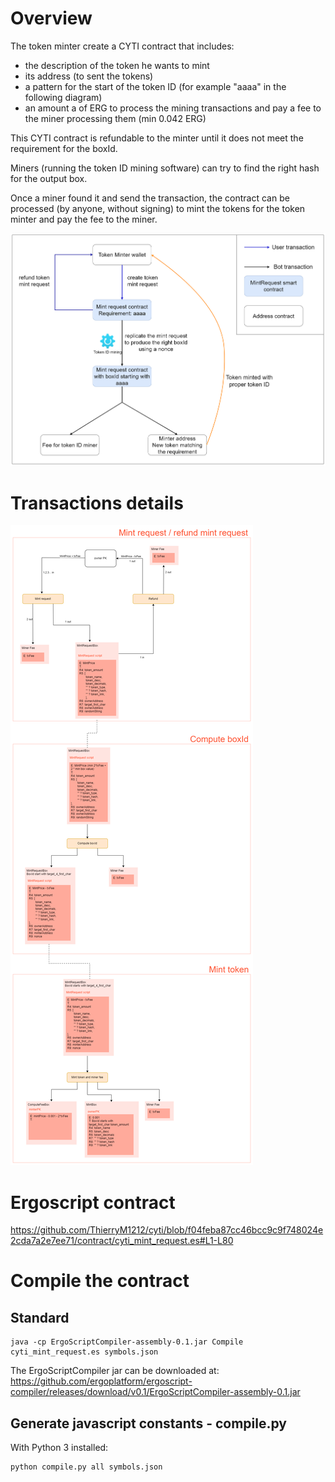 # Overview
The token minter create a CYTI contract that includes:
- the description of the token he wants to mint
- its address (to sent the tokens)
- a pattern for the start of the token ID (for example "aaaa" in the following diagram)
- an amount a of ERG to process the mining transactions and pay a fee to the miner processing them (min 0.042 ERG)

This CYTI contract is refundable to the minter until it does not meet the requirement for the boxId.

Miners (running the token ID mining software) can try to find the right hash for the output box.

Once a miner found it and send the transaction, the contract can be processed (by anyone, without signing) to mint the tokens for the token minter and pay the fee to the miner.

![CITY contract overview](./mint_eip4_4char.drawio.png)

# Transactions details
![CITY transactions details](./CYTI_tx_details.drawio.png)

# Ergoscript contract
https://github.com/ThierryM1212/cyti/blob/f04feba87cc46bcc9c9f748024e2cda7a2e7ee71/contract/cyti_mint_request.es#L1-L80

# Compile the contract
## Standard
    java -cp ErgoScriptCompiler-assembly-0.1.jar Compile cyti_mint_request.es symbols.json

The ErgoScriptCompiler jar can be downloaded at: https://github.com/ergoplatform/ergoscript-compiler/releases/download/v0.1/ErgoScriptCompiler-assembly-0.1.jar

## Generate javascript constants - compile.py
With Python 3 installed:

    python compile.py all symbols.json

